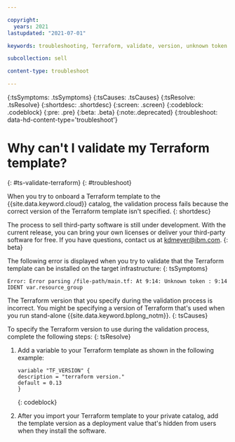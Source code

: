 ```yaml
---

copyright:
  years: 2021
lastupdated: "2021-07-01"

keywords: troubleshooting, Terraform, validate, version, unknown token

subcollection: sell

content-type: troubleshoot

---
```


{:tsSymptoms: .tsSymptoms}
{:tsCauses: .tsCauses}
{:tsResolve: .tsResolve}
{:shortdesc: .shortdesc}
{:screen: .screen}
{:codeblock: .codeblock}
{:pre: .pre}
{:beta: .beta}
{:note:.deprecated}
{:troubleshoot: data-hd-content-type='troubleshoot'}

# Why can't I validate my Terraform template?
{: #ts-validate-terraform}
{: #troubleshoot}

When you try to onboard a Terraform template to the {{site.data.keyword.cloud}} catalog, the validation process fails because the correct version of the Terraform template isn't specified. 
{: shortdesc}

The process to sell third-party software is still under development. With the current release, you can bring your own licenses or deliver your third-party software for free. If you have questions, contact us at kdmeyer@ibm.com.
{: beta}

The following error is displayed when you try to validate that the Terraform template can be installed on the target infrastructure:
{: tsSymptoms}

`Error: Error parsing /file-path/main.tf: At 9:14: Unknown token : 9:14 IDENT var.resource_group`

The Terraform version that you specify during the validation process is incorrect. You might be specifying a version of Terraform that's used when you run stand-alone {{site.data.keyword.bplong_notm}}. 
{: tsCauses}  

To specify the Terraform version to use during the validation process, complete the following steps:
{: tsResolve}

1. Add a variable to your Terraform template as shown in the following example:

    ```
    variable "TF_VERSION" {
    description = "terraform version."
    default = 0.13
    }
    ```
    {: codeblock}

2. After you import your Terraform template to your private catalog, add the template version as a deployment value that's hidden from users when they install the software. 

